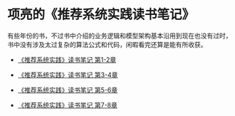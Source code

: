# 项亮的《推荐系统实践读书笔记》
有些年份的书，不过书中介绍的业务逻辑和模型架构基本沿用到现在也没有过时，书中没有涉及太过复杂的算法公式和代码，闲暇看完还算是能有所收获。
* [《推荐系统实践》读书笔记 第1-2章](https://lushunn.github.io/post/wa-keng-tui-jian-xi-tong-start/)

* [《推荐系统实践》读书笔记 第3-4章](https://lushunn.github.io/post/lesslesstui-jian-xi-tong-shi-jian-greatergreater-du-shu-bi-ji-di-3-4-zhang/)

* [《推荐系统实践》读书笔记 第5-6章](https://lushunn.github.io/post/lesslesstui-jian-xi-tong-shi-jian-greatergreater-du-shu-bi-ji-di-5-6-zhang/)

* [《推荐系统实践》读书笔记 第7-8章](https://lushunn.github.io/post/lesslesstui-jian-xi-tong-shi-jian-greatergreater-du-shu-bi-ji-di-7-8-zhang-sa-hua-wan-jie/)
